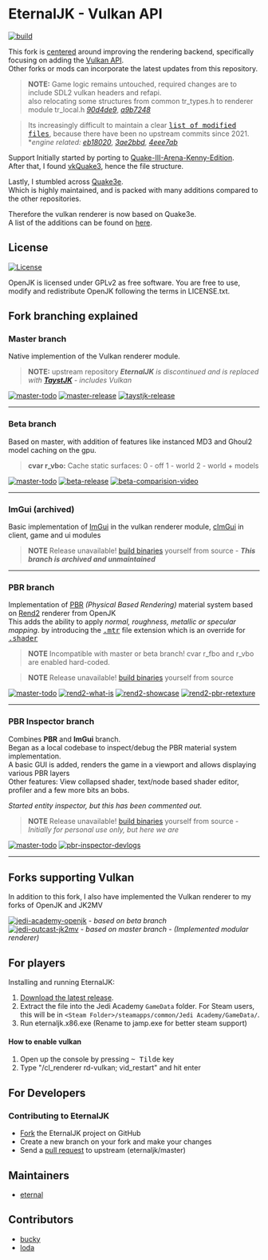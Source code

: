 # EternalJK - Vulkan API
[![build](https://github.com/JKSunny/EternalJK/actions/workflows/build.yml/badge.svg)](https://github.com/JKSunny/EternalJK/actions/workflows/build.yml)



This fork is <u>centered</u> around improving the rendering backend, specifically focusing on adding the [Vulkan API](https://www.vulkan.org).\
Other forks or mods can incorporate the latest updates from this repository.

> **NOTE:** Game logic remains untouched, required changes are to include SDL2 vulkan headers and refapi. \
>  also relocating some structures from common tr_types.h to renderer module tr_local.h <u>[*90d4de9*](https://github.com/JKSunny/EternalJK/commit/90d4de970491dccf13077aad40fcc89846e6be05)</u>, <u>[*a9b7248*](https://github.com/JKSunny/EternalJK/commit/a9b72482162f64042ed3213df65f594b2aad2781)</u>

> Its increasingly difficult to maintain a clear [<kbd> list of modified files</kbd>](https://github.com/eternalcodes/EternalJK/pull/116/files), because there have been no upstream commits since 2021. \
**engine related:* <u>[*eb18020*](https://github.com/JKSunny/EternalJK/commit/eb18020e44aba4726295c480ba2db3c6bd775fdd)</u>, <u>[*3ae2bbd*](https://github.com/JKSunny/EternalJK/commit/3ae2bbda774703b74d361272d13f8a056ee55149)</u>, <u>[*4eee7ab*](https://github.com/JKSunny/EternalJK/commit/4eee7ab042f7ec362c1f2623b8fbef0c85189382)</u>

Support Initially started by porting to [Quake-III-Arena-Kenny-Edition](https://github.com/kennyalive/Quake-III-Arena-Kenny-Edition).<br />
After that, I found [vkQuake3](https://github.com/suijingfeng/vkQuake3/tree/master/code), hence the file structure.

Lastly, I stumbled across [Quake3e](https://github.com/ec-/Quake3e).<br />
Which is highly maintained, and is packed with many additions compared to the other repositories.

Therefore the vulkan renderer is now based on Quake3e. <br />A list of the additions can be found on [here](https://github.com/ec-/Quake3e#user-content-vulkan-renderer).

## License

[![License](https://img.shields.io/github/license/eternalcodes/EternalJK.svg)](https://github.com/eternalcodes/EternalJK/blob/master/LICENSE.txt)

OpenJK is licensed under GPLv2 as free software. You are free to use, modify and redistribute OpenJK following the terms in LICENSE.txt.

## Fork branching explained

### **Master branch**
Native implemention of the Vulkan renderer module. 
> **NOTE:** upstream repository ***EternalJK** is discontinued and is replaced with **[TaystJK](https://github.com/taysta/TaystJK)** - includes Vulkan*


[![master-todo](https://img.shields.io/badge/todo-list-grey.svg)](https://github.com/users/JKSunny/projects/1/views/1?filterQuery=branch%3Aall)
[![master-release](https://img.shields.io/badge/Download-This_Release-brightgreen.svg)](https://github.com/JKSunny/EternalJK/releases/tag/latest/)
[![taystjk-release](https://img.shields.io/badge/Download-TaystJK_Release-cyan.svg)](https://github.com/taysta/TaystJK/releases/)

---

### **Beta branch**
Based on master, with addition of features like instanced MD3 and Ghoul2 model caching on the gpu.
> **cvar r_vbo:** Cache static surfaces: 0 - off 1 - world 2 - world + models

[![master-todo](https://img.shields.io/badge/todo-list-grey.svg)](https://github.com/users/JKSunny/projects/1/views/1?filterQuery=branch%3Abeta)
[![beta-release](https://img.shields.io/badge/Download-Beta-ef7b3c.svg)](https://github.com/JKSunny/EternalJK/releases/tag/latest-beta/)
[![beta-comparision-video](https://img.shields.io/badge/See-Comparison_video-yellow.svg)](https://www.youtube.com/watch?v=kZs6kEVgMok)

---

### **ImGui** (archived)
Basic implementation of [ImGui](https://github.com/ocornut/imgui) in the vulkan renderer module, [cImGui](https://github.com/cimgui/cimgui) in client, game and ui modules
> **NOTE** Release unavailable! [build binaries](https://github.com/JACoders/OpenJK/wiki/Compilation-guide) yourself from source - ***This branch is archived and unmaintained***

---

### **PBR branch**
Implementation of [PBR](https://google.github.io/filament/Filament.html#materialsystem/parameterization/standardparameters) *(Physical Based Rendering)* material system based on [Rend2](https://github.com/SomaZ/OpenJK) renderer from OpenJK \
This adds the ability to apply *normal, roughness, metallic or specular mapping*.
by introducing the [<kbd>.mtr</kbd>](https://jkhub.org/tutorials/rend2/new-shader-keywords-r98/) file extension which is an override for [<kbd>.shader</kbd>](https://jkhub.org/tutorials/skinning/basics-of-skinning-03-shaders-r192/)

> **NOTE** Incompatible with master or beta branch! cvar r_fbo and r_vbo are enabled hard-coded.

> **NOTE** Release unavailable! [build binaries](https://github.com/JACoders/OpenJK/wiki/Compilation-guide) yourself from source

[![master-todo](https://img.shields.io/badge/todo-list-grey.svg)](https://github.com/users/JKSunny/projects/1/views/1?filterQuery=branch%3APBR)
[![rend2-what-is](https://img.shields.io/badge/What_is-Rend2-yellow.svg)](https://jkhub.org/forums/topic/7468-rend2-a-modern-renderer/)
[![rend2-showcase](https://img.shields.io/badge/See-Bespin_Reborn-yellow.svg)](https://jkhub.org/files/file/4164-bespin-duel-reborn/)
[![rend2-pbr-retexture](https://img.shields.io/badge/See-PBR_Retexture-yellow.svg)](https://jkhub.org/files/file/4240-jedi-academy-pbr-retexture)

---

### **PBR Inspector branch**
Combines **PBR** and **ImGui** branch. \
Began as a local codebase to inspect/debug the PBR material system implementation. \
A basic GUI is added, renders the game in a viewport and allows displaying various PBR layers \
Other features: View collapsed shader, text/node based shader editor, profiler and a few more bits an bobs.

*Started entity inspector, but this has been commented out.*

> **NOTE** Release unavailable! [build binaries](https://github.com/JACoders/OpenJK/wiki/Compilation-guide) yourself from source - *Initially for personal use only, but here we are*

[![master-todo](https://img.shields.io/badge/todo-list-grey.svg)](https://github.com/users/JKSunny/projects/1/views/1?filterQuery=branch%3A%22PBR+Inspector%22)
[![pbr-inspector-devlogs](https://img.shields.io/badge/See-Devlog_videos-yellow.svg)](https://www.youtube.com/playlist?list=PLK0BIdk-GT_erDdqgLrzhGbpeIXZVRHL0)

---

## Forks supporting Vulkan

In addition to this fork, I also have implemented the Vulkan renderer to my forks of OpenJK and JK2MV 

[![jedi-academy-openjk](https://img.shields.io/badge/Jedi_Academy-OpenJK-brightgreen.svg)](https://github.com/JKSunny/OpenJK/) - *based on beta branch* \
[![jedi-outcast-jk2mv](https://img.shields.io/badge/Jedi_Outcast_&#x2800;-JK2MV-brightgreen.svg)](https://github.com/JKSunny/jk2mv/) - *based on master branch - (Implemented modular renderer)*

## For players

Installing and running EternalJK:

1. [Download the latest release](https://github.com/JKSunny/EternalJK/releases).
2. Extract the file into the Jedi Academy `GameData` folder. For Steam users, this will be in `<Steam Folder>/steamapps/common/Jedi Academy/GameData/`.
3. Run eternaljk.x86.exe (Rename to jamp.exe for better steam support)

#### How to enable vulkan 
1. Open up the console by pressing <kbd>~ Tilde</kbd> key
2. Type "/cl_renderer rd-vulkan; vid_restart" and hit enter

## For Developers

### Contributing to EternalJK
* [Fork](https://github.com/JKSunny/EternalJK/fork) the EternalJK project on GitHub
* Create a new branch on your fork and make your changes
* Send a [pull request](https://help.github.com/articles/creating-a-pull-request) to upstream (eternaljk/master)

## Maintainers

* [eternal](https://github.com/eternalcodes)

## Contributors 
* [bucky](https://github.com/Bucky21659)
* [loda](https://github.com/videoP)
